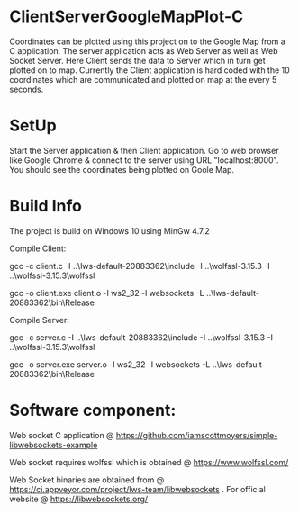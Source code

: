 # ClientServerGoogleMapPlot-C

Coordinates can be plotted using this project on to the Google Map from a C application. The server application acts as Web Server as well as Web Socket
Server. Here Client sends the data to Server which in turn get plotted on to map. Currently the Client application is hard coded with the 10 coordinates
which are communicated and plotted on map at the every 5 seconds.

# SetUp

Start the Server application & then Client application. Go to web browser like Google Chrome & connect to the server using URL "localhost:8000". You should
see the coordinates being plotted on Goole Map. 

# Build Info

The project is build on Windows 10 using MinGw 4.7.2

Compile Client:

gcc -c client.c -I ..\lws-default-20883362\include -I ..\wolfssl-3.15.3 -I ..\wolfssl-3.15.3\wolfssl

gcc  -o client.exe client.o -l ws2_32 -l websockets -L ..\lws-default-20883362\bin\Release


Compile Server:

gcc -c server.c -I ..\lws-default-20883362\include -I ..\wolfssl-3.15.3 -I ..\wolfssl-3.15.3\wolfssl

gcc  -o server.exe server.o -l ws2_32 -l websockets -L ..\lws-default-20883362\bin\Release


# Software component:

Web socket C application @ https://github.com/iamscottmoyers/simple-libwebsockets-example

Web socket requires wolfssl which is obtained @ https://www.wolfssl.com/

Web Socket binaries are obtained from @ https://ci.appveyor.com/project/lws-team/libwebsockets . For official website @ https://libwebsockets.org/
